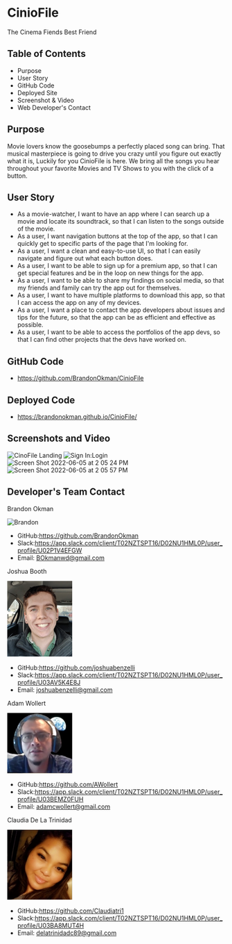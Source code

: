 # CinioFile 
The Cinema Fiends Best Friend

## Table of Contents
* Purpose
* User Story
* GitHub Code
* Deployed Site
* Screenshot & Video
* Web Developer's Contact

## Purpose
Movie lovers know the goosebumps a perfectly placed song can bring. That musical masterpiece is going to drive you crazy until you figure out exactly what it is, Luckily for you CinioFile is here. We bring all the songs you hear throughout your favorite Movies and TV Shows to you with the click of a button.

## User Story
* As a movie-watcher, I want to have an app where I can search up a movie and locate its soundtrack, so that I can listen to the songs outside of the movie.
* As a user, I want navigation buttons at the top of the app, so that I can quickly get to specific parts of the page that I'm looking for.
* As a user, I want a clean and easy-to-use UI, so that I can easily navigate and figure out what each button does.
* As a user, I want to be able to sign up for a premium app, so that I can get special features and be in the loop on new things for the app.
* As a user, I want to be able to share my findings on social media, so that my friends and family can try the app out for themselves.
* As a user, I want to have multiple platforms to download this app, so that I can access the app on any of my devices.
* As a user, I want a place to contact the app developers about issues and tips for the future, so that the app can be as efficient and effective as possible.
* As a user, I want to be able to access the portfolios of the app devs, so that I can find other projects that the devs have worked on.

## GitHub Code
* https://github.com/BrandonOkman/CinioFile
## Deployed Code
* https://brandonokman.github.io/CinioFile/

## Screenshots and Video
![CinoFile Landing](https://user-images.githubusercontent.com/87589924/171976936-027c4e33-7645-4e8d-bb23-9eb75b47e17d.png)
![Sign In:Login](https://user-images.githubusercontent.com/87589924/172068543-c68798fa-4c92-478f-91b1-e4c4d4904152.png)
![Screen Shot 2022-06-05 at 2 05 24 PM](https://user-images.githubusercontent.com/87589924/172068556-fd71ca94-5494-41a6-8432-d03af2d6acc7.png)
![Screen Shot 2022-06-05 at 2 05 57 PM](https://user-images.githubusercontent.com/87589924/172068558-92901d91-30ed-42c2-ba75-23ced5ee47ff.png)




## Developer's Team Contact

Brandon Okman

<img width="150" alt="Brandon" src="https://user-images.githubusercontent.com/87589924/146662823-29aeef3c-9f95-4c14-9b4f-1c58aeeebb40.png">

* GitHub:https://github.com/BrandonOkman
* Slack:https://app.slack.com/client/T02NZTSPT16/D02NU1HML0P/user_profile/U02P1V4EFGW
* Email: BOkmanwd@gmail.com

Joshua Booth

<img width="150" alt="Josh" src="/images/Josh.png">

* GitHub:https://github.com/joshuabenzelli
* Slack:https://app.slack.com/client/T02NZTSPT16/D02NU1HML0P/user_profile/U03AV5K4E8J
* Email: joshuabenzelli@gmail.com

Adam Wollert

<img width="150" alt="Adam" src="/images/Adam.png">

* GitHub:https://github.com/AWollert
* Slack:https://app.slack.com/client/T02NZTSPT16/D02NU1HML0P/user_profile/U03BEMZ0FUH
* Email: adamcwollert@gmail.com

Claudia De La Trinidad

<img width="150" alt="Claudia" src="/images/claudia.png">

* GitHub:https://github.com/Claudiatri1
* Slack:https://app.slack.com/client/T02NZTSPT16/D02NU1HML0P/user_profile/U03BA8MUT4H
* Email: delatrinidadc89@gmail.com
